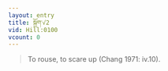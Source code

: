 ```yaml
---
layout: entry
title: སྐྲོག་√2
vid: Hill:0100
vcount: 0
---
```

> To rouse, to scare up (Chang 1971: iv\.10)\.


